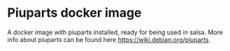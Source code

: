 Piuparts docker image
=====================

A docker image with piuparts installed, ready for being used in salsa. More
info about piuparts can be found here https://wiki.debian.org/piuparts.
